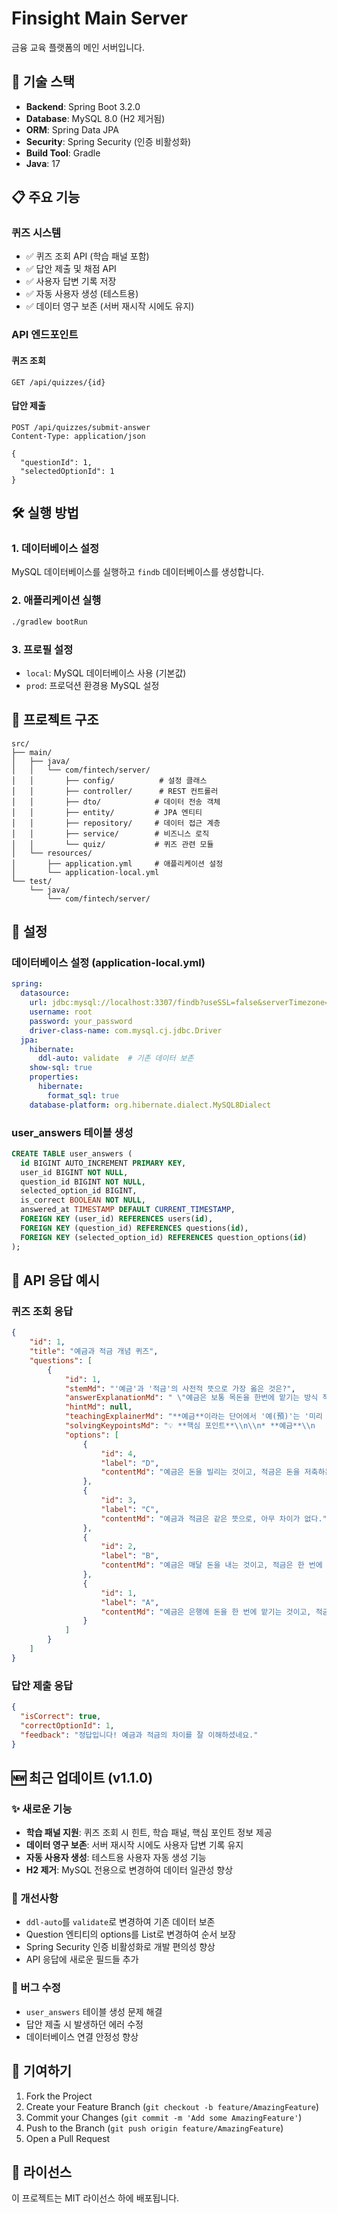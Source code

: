 # Finsight Main Server

금융 교육 플랫폼의 메인 서버입니다.

## 🚀 기술 스택

- **Backend**: Spring Boot 3.2.0
- **Database**: MySQL 8.0 (H2 제거됨)
- **ORM**: Spring Data JPA
- **Security**: Spring Security (인증 비활성화)
- **Build Tool**: Gradle
- **Java**: 17

## 📋 주요 기능

### 퀴즈 시스템
- ✅ 퀴즈 조회 API (학습 패널 포함)
- ✅ 답안 제출 및 채점 API
- ✅ 사용자 답변 기록 저장
- ✅ 자동 사용자 생성 (테스트용)
- ✅ 데이터 영구 보존 (서버 재시작 시에도 유지)

### API 엔드포인트

#### 퀴즈 조회
```
GET /api/quizzes/{id}
```

#### 답안 제출
```
POST /api/quizzes/submit-answer
Content-Type: application/json

{
  "questionId": 1,
  "selectedOptionId": 1
}
```

## 🛠️ 실행 방법

### 1. 데이터베이스 설정
MySQL 데이터베이스를 실행하고 `findb` 데이터베이스를 생성합니다.

### 2. 애플리케이션 실행
```bash
./gradlew bootRun
```

### 3. 프로필 설정
- `local`: MySQL 데이터베이스 사용 (기본값)
- `prod`: 프로덕션 환경용 MySQL 설정

## 📁 프로젝트 구조

```
src/
├── main/
│   ├── java/
│   │   └── com/fintech/server/
│   │       ├── config/          # 설정 클래스
│   │       ├── controller/      # REST 컨트롤러
│   │       ├── dto/            # 데이터 전송 객체
│   │       ├── entity/         # JPA 엔티티
│   │       ├── repository/     # 데이터 접근 계층
│   │       ├── service/        # 비즈니스 로직
│   │       └── quiz/           # 퀴즈 관련 모듈
│   └── resources/
│       ├── application.yml     # 애플리케이션 설정
│       └── application-local.yml
└── test/
    └── java/
        └── com/fintech/server/
```

## 🔧 설정

### 데이터베이스 설정 (application-local.yml)
```yaml
spring:
  datasource:
    url: jdbc:mysql://localhost:3307/findb?useSSL=false&serverTimezone=UTC&characterEncoding=UTF-8
    username: root
    password: your_password
    driver-class-name: com.mysql.cj.jdbc.Driver
  jpa:
    hibernate:
      ddl-auto: validate  # 기존 데이터 보존
    show-sql: true
    properties:
      hibernate:
        format_sql: true
    database-platform: org.hibernate.dialect.MySQL8Dialect
```

### user_answers 테이블 생성
```sql
CREATE TABLE user_answers (
  id BIGINT AUTO_INCREMENT PRIMARY KEY,
  user_id BIGINT NOT NULL,
  question_id BIGINT NOT NULL,
  selected_option_id BIGINT,
  is_correct BOOLEAN NOT NULL,
  answered_at TIMESTAMP DEFAULT CURRENT_TIMESTAMP,
  FOREIGN KEY (user_id) REFERENCES users(id),
  FOREIGN KEY (question_id) REFERENCES questions(id),
  FOREIGN KEY (selected_option_id) REFERENCES question_options(id)
);
```

## 📝 API 응답 예시

### 퀴즈 조회 응답
```json
{
    "id": 1,
    "title": "예금과 적금 개념 퀴즈",
    "questions": [
        {
            "id": 1,
            "stemMd": "'예금'과 '적금'의 사전적 뜻으로 가장 옳은 것은?",
            "answerExplanationMd": " \"예금은 보통 목돈을 한번에 맡기는 방식 적금 정해진 기간 동안 정기적으로 일정 금액을 납입하는 방식\"",
            "hintMd": null,
            "teachingExplainerMd": "**예금**이라는 단어에서 '예(預)'는 '미리 맡긴다'는 뜻이에요. 이미 목돈이 있는 상태에서 한 번에 맡기고, 일정 기간 후에 이자와 함께 돌려받는 방식이에요.\\n\\n**적금**의 '적(積)'은 '쌓는다'는 뜻이에요. 매달 꾸준히 돈을 부어 목돈을 쌓는 방식이고, 마찬가지로 만기 시 이자와 함께 돌려받아요.\\n\\n이 차이를 알면 둘 중 어느 구조가 자신에게 맞는지 상상해보는 것이 포인트예요.\\n\\n'돈을 어떻게 넣느냐'가 바로 핵심이에요.",
            "solvingKeypointsMd": "💡 **핵심 포인트**\\n\\n* **예금**\\n    = 목돈을 한 번에 넣고, 전액에 이자가 붙는 구조\\n* **적금**\\n    = 매달 일정 금액을 넣으며, 쌓인 금액에 점점 이자가 붙는 구조\\n\\n✓ 둘 다 저축 상품이고, 돈을 어떻게 넣느냐가 가장 중요한 차이점!",
            "options": [
                {
                    "id": 4,
                    "label": "D",
                    "contentMd": "예금은 돈을 빌리는 것이고, 적금은 돈을 저축하는 것이다."
                },
                {
                    "id": 3,
                    "label": "C",
                    "contentMd": "예금과 적금은 같은 뜻으로, 아무 차이가 없다."
                },
                {
                    "id": 2,
                    "label": "B",
                    "contentMd": "예금은 매달 돈을 내는 것이고, 적금은 한 번에 맡기는 것이다."
                },
                {
                    "id": 1,
                    "label": "A",
                    "contentMd": "예금은 은행에 돈을 한 번에 맡기는 것이고, 적금은 일정 기간 동안 나눠서 돈을 넣는 것이다."
                }
            ]
        }
    ]
}
```

### 답안 제출 응답
```json
{
  "isCorrect": true,
  "correctOptionId": 1,
  "feedback": "정답입니다! 예금과 적금의 차이를 잘 이해하셨네요."
}
```

## 🆕 최근 업데이트 (v1.1.0)

### ✨ 새로운 기능
- **학습 패널 지원**: 퀴즈 조회 시 힌트, 학습 패널, 핵심 포인트 정보 제공
- **데이터 영구 보존**: 서버 재시작 시에도 사용자 답변 기록 유지
- **자동 사용자 생성**: 테스트용 사용자 자동 생성 기능
- **H2 제거**: MySQL 전용으로 변경하여 데이터 일관성 향상

### 🔧 개선사항
- `ddl-auto`를 `validate`로 변경하여 기존 데이터 보존
- Question 엔티티의 options를 List로 변경하여 순서 보장
- Spring Security 인증 비활성화로 개발 편의성 향상
- API 응답에 새로운 필드들 추가

### 🐛 버그 수정
- `user_answers` 테이블 생성 문제 해결
- 답안 제출 시 발생하던 에러 수정
- 데이터베이스 연결 안정성 향상

## 🤝 기여하기

1. Fork the Project
2. Create your Feature Branch (`git checkout -b feature/AmazingFeature`)
3. Commit your Changes (`git commit -m 'Add some AmazingFeature'`)
4. Push to the Branch (`git push origin feature/AmazingFeature`)
5. Open a Pull Request

## 📄 라이선스

이 프로젝트는 MIT 라이선스 하에 배포됩니다.
